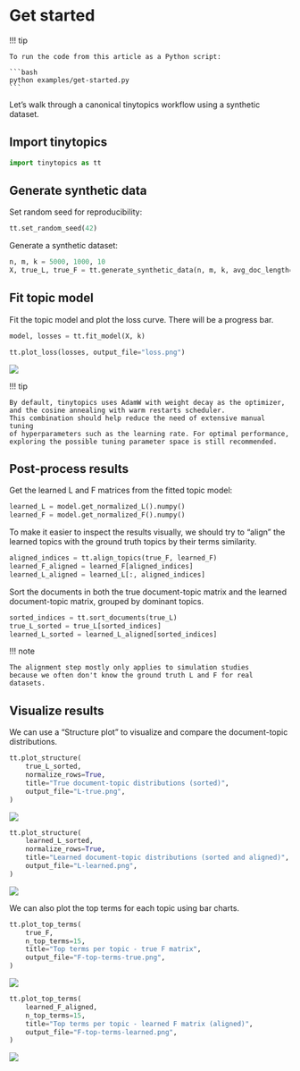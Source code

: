 # Get started


<!-- `.md` and `.py` files are generated from the `.qmd` file. Please edit that file. -->

!!! tip

    To run the code from this article as a Python script:

    ```bash
    python examples/get-started.py
    ```

Let’s walk through a canonical tinytopics workflow using a synthetic
dataset.

## Import tinytopics

``` python
import tinytopics as tt
```

## Generate synthetic data

Set random seed for reproducibility:

``` python
tt.set_random_seed(42)
```

Generate a synthetic dataset:

``` python
n, m, k = 5000, 1000, 10
X, true_L, true_F = tt.generate_synthetic_data(n, m, k, avg_doc_length=256 * 256)
```

## Fit topic model

Fit the topic model and plot the loss curve. There will be a progress
bar.

``` python
model, losses = tt.fit_model(X, k)

tt.plot_loss(losses, output_file="loss.png")
```

![](images/get-started/loss.png)

!!! tip

    By default, tinytopics uses AdamW with weight decay as the optimizer,
    and the cosine annealing with warm restarts scheduler.
    This combination should help reduce the need of extensive manual tuning
    of hyperparameters such as the learning rate. For optimal performance,
    exploring the possible tuning parameter space is still recommended.

## Post-process results

Get the learned L and F matrices from the fitted topic model:

``` python
learned_L = model.get_normalized_L().numpy()
learned_F = model.get_normalized_F().numpy()
```

To make it easier to inspect the results visually, we should try to
“align” the learned topics with the ground truth topics by their terms
similarity.

``` python
aligned_indices = tt.align_topics(true_F, learned_F)
learned_F_aligned = learned_F[aligned_indices]
learned_L_aligned = learned_L[:, aligned_indices]
```

Sort the documents in both the true document-topic matrix and the
learned document-topic matrix, grouped by dominant topics.

``` python
sorted_indices = tt.sort_documents(true_L)
true_L_sorted = true_L[sorted_indices]
learned_L_sorted = learned_L_aligned[sorted_indices]
```

!!! note

    The alignment step mostly only applies to simulation studies
    because we often don't know the ground truth L and F for real datasets.

## Visualize results

We can use a “Structure plot” to visualize and compare the
document-topic distributions.

``` python
tt.plot_structure(
    true_L_sorted,
    normalize_rows=True,
    title="True document-topic distributions (sorted)",
    output_file="L-true.png",
)
```

![](images/get-started/L-true.png)

``` python
tt.plot_structure(
    learned_L_sorted,
    normalize_rows=True,
    title="Learned document-topic distributions (sorted and aligned)",
    output_file="L-learned.png",
)
```

![](images/get-started/L-learned.png)

We can also plot the top terms for each topic using bar charts.

``` python
tt.plot_top_terms(
    true_F,
    n_top_terms=15,
    title="Top terms per topic - true F matrix",
    output_file="F-top-terms-true.png",
)
```

![](images/get-started/F-top-terms-true.png)

``` python
tt.plot_top_terms(
    learned_F_aligned,
    n_top_terms=15,
    title="Top terms per topic - learned F matrix (aligned)",
    output_file="F-top-terms-learned.png",
)
```

![](images/get-started/F-top-terms-learned.png)
